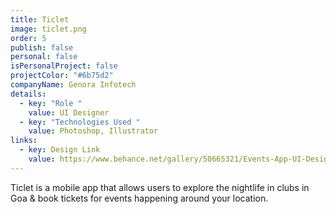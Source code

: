 ```yaml
---
title: Ticlet
image: ticlet.png
order: 5
publish: false
personal: false
isPersonalProject: false
projectColor: "#6b75d2"
companyName: Genora Infotech
details:
  - key: "Role "
    value: UI Designer
  - key: "Technologies Used "
    value: Photoshop, Illustrator
links:
  - key: Design Link
    value: https://www.behance.net/gallery/50665321/Events-App-UI-Design
---
```

Ticlet is a mobile app that allows users to explore the nightlife in clubs in Goa & book tickets for events happening around your location.